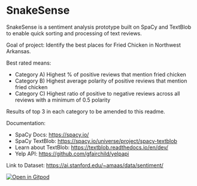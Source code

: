 # SnakeSense

SnakeSense is a sentiment analysis prototype built on SpaCy and TextBlob to enable quick sorting and processing of text reviews.

Goal of project: Identify the best places for Fried Chicken in Northwest Arkansas.
 
Best rated means:
* Category A) Highest % of positive reviews that mention fried chicken
* Category B) Highest average polarity of positive reviews that mention fried chicken
* Category C) Highest ratio of positive to negative reviews across all reviews with a minimum of 0.5 polarity

Results of top 3 in each category to be amended to this readme.

Documentation:
* SpaCy Docs: https://spacy.io/
* SpaCy TextBlob: https://spacy.io/universe/project/spacy-textblob
* Learn about TextBlob: https://textblob.readthedocs.io/en/dev/
* Yelp API: https://github.com/gfairchild/yelpapi

Link to Dataset: https://ai.stanford.edu/~amaas/data/sentiment/

[![Open in Gitpod](https://gitpod.io/button/open-in-gitpod.svg)](https://gitpod.io/#https://github.com/TrialAndErrror/SnakeSense)
